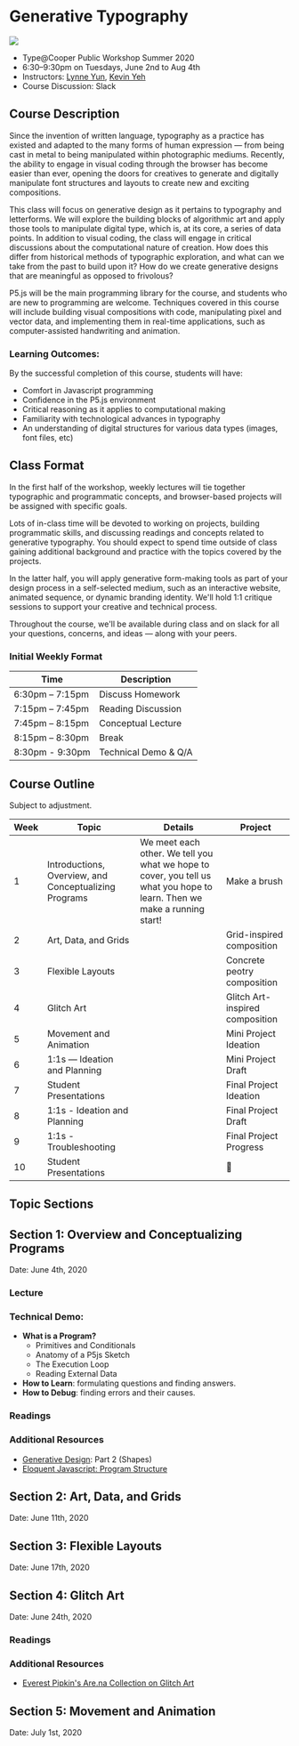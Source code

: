 # Generative Typography

![](https://media.giphy.com/media/kaaDf1Yp2EI7mQo30g/giphy.gif)

- Type@Cooper Public Workshop Summer 2020
- 6:30–9:30pm on Tuesdays, June 2nd to Aug 4th
- Instructors: [Lynne Yun](lynneyun.com), [Kevin Yeh](kevbk.com)
- Course Discussion: Slack

## Course Description

Since the invention of written language, typography as a practice has existed and adapted to the many forms of human expression — from being cast in metal to being manipulated within photographic mediums. Recently, the ability to engage in visual coding through the browser has become easier than ever, opening the doors for creatives to generate and digitally manipulate font structures 
and layouts to create new and exciting compositions.

This class will focus on generative design as it pertains to typography and letterforms. We will explore the building blocks of algorithmic art and apply those tools to manipulate digital type, which is, at its core, a series of data points. In addition to visual coding, the class will engage in critical discussions about the computational nature of creation. How does this differ from historical methods of typographic exploration, and what can we take from the past to build upon it? How do we create generative designs that are meaningful as opposed to frivolous?

P5.js will be the main programming library for the course, and students who are new to programming are welcome. Techniques covered in this course will include building visual compositions with code, manipulating pixel and vector data, and implementing them in real-time applications, such as computer-assisted handwriting and animation.

### Learning Outcomes:
By the successful completion of this course, students will have:

- Comfort in Javascript programming
- Confidence in the P5.js environment
- Critical reasoning as it applies to computational making
- Familiarity with technological advances in typography
- An understanding of digital structures for various data types (images, font files, etc)

## Class Format

In the first half of the workshop, weekly lectures will tie together typographic and programmatic concepts, and browser-based projects will be assigned with specific goals. 

Lots of in-class time will be devoted to working on projects, building programmatic skills, and discussing readings and concepts related to generative typography. You should expect to spend time outside of class gaining additional background and practice with the topics covered by the projects. 

In the latter half, you will apply generative form-making tools as part of your design process in a self-selected medium, such as an interactive website, animated sequence, or dynamic branding identity. We'll hold 1:1 critique sessions to support your creative and technical process.

Throughout the course, we'll be available during class and on slack for all your questions, concerns, and ideas — along with your peers.

### Initial Weekly Format

|Time|Description|
|----|-----------|
|6:30pm – 7:15pm| Discuss Homework
|7:15pm – 7:45pm| Reading Discussion
|7:45pm – 8:15pm| Conceptual Lecture
|8:15pm – 8:30pm| Break 
|8:30pm - 9:30pm| Technical Demo & Q/A

## Course Outline 

Subject to adjustment.


|Week|Topic|Details|Project
|-----|----|-----------|------
|1|Introductions, Overview, and Conceptualizing Programs|We meet each other. We tell you what we hope to cover, you tell us what you hope to learn. Then we make a running start!|Make a brush
|2|Art, Data, and Grids||Grid-inspired composition
|3|Flexible Layouts||Concrete peotry composition
|4|Glitch Art||Glitch Art-inspired composition
|5|Movement and Animation||Mini Project Ideation
|6|1:1s — Ideation and Planning||Mini Project Draft
|7|Student Presentations||Final Project Ideation
|8|1:1s - Ideation and Planning||Final Project Draft
|9|1:1s - Troubleshooting||Final Project Progress
|10|Student Presentations||🎉

## Topic Sections

## Section 1: Overview and Conceptualizing Programs
Date: June 4th, 2020

### Lecture

### Technical Demo:
* **What is a Program?**
	* Primitives and Conditionals
	* Anatomy of a P5js Sketch
	* The Execution Loop
	* Reading External Data
* **How to Learn**: formulating questions and finding answers.
* **How to Debug**: finding errors and their causes.

### Readings



### Additional Resources

* [Generative Design](http://www.generative-gestaltung.de/2/): Part 2 (Shapes)
* [Eloquent Javascript: Program Structure](https://eloquentjavascript.net/02_program_structure.html)

## Section 2: Art, Data, and Grids
Date: June 11th, 2020

## Section 3: Flexible Layouts
Date: June 17th, 2020

## Section 4: Glitch Art
Date: June 24th, 2020

### Readings


### Additional Resources
* [Everest Pipkin's Are.na Collection on Glitch Art](https://www.are.na/everest-pipkin/teaching-glitch-art-glitch-aesthetics-tools)


## Section 5: Movement and Animation
Date: July 1st, 2020
